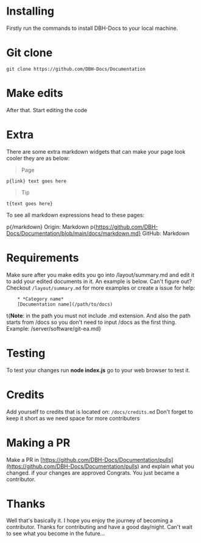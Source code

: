 # Installing

Firstly run the commands to install DBH-Docs to your local machine.

# Git clone

```
git clone https://github.com/DBH-Docs/Documentation
```

# Make edits

After that. Start editing the code

# Extra

There are some extra markdown widgets that can make your page look cooler they are as below:

> Page

`p{link} text goes here`

> Tip

`t{text goes here}`

To see all markdown expressions head to these pages:

p{/markdown} Origin: Markdown
p{https://github.com/DBH-Docs/Documentation/blob/main/docs/markdown.md} GitHub: Markdown

# Requirements

Make sure after you make edits you go into /layout/summary.md and edit it to add your edited documents in it. An example is below. Can't figure out? Checkout `/layout/summary.md` for more examples or create a issue for help:

```
    * *Category name*
    [Documentation name](/path/to/docs)
```

t{**Note**: in the path you must not include .md extension. And also the path starts from /docs so you don't need to input /docs as the first thing. Example: /server/software/git-ea.md}

# Testing

To test your changes run **node index.js** go to your web browser to test it.

# Credits

Add yourself to credits that is located on: `/docs/credits.md`
Don't forget to keep it short as we need space for more contributers


# Making a PR

Make a PR in [https://github.com/DBH-Docs/Documentation/pulls](https://github.com/DBH-Docs/Documentation/pulls) and explain what you changed. if your changes are approved Congrats. You just became a contributor.

# Thanks

Well that's basically it. I hope you enjoy the journey of becoming a contributor. Thanks for contributing and have a good day/night. Can't wait to see what you become in the future...
